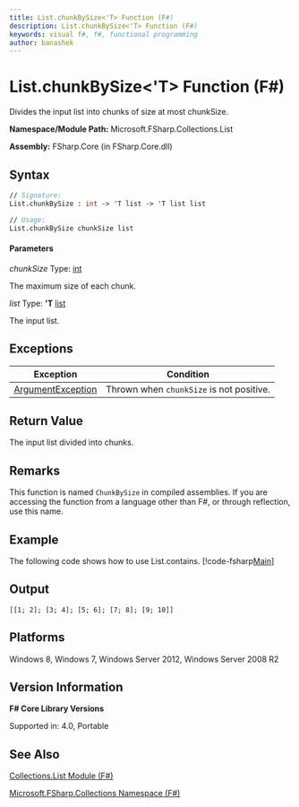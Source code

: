 ```yaml
---
title: List.chunkBySize<'T> Function (F#)
description: List.chunkBySize<'T> Function (F#)
keywords: visual f#, f#, functional programming
author: banashek
---
```


# List.chunkBySize<'T> Function (F#)

Divides the input list into chunks of size at most chunkSize.

**Namespace/Module Path:** Microsoft.FSharp.Collections.List

**Assembly:** FSharp.Core (in FSharp.Core.dll)


## Syntax

```fsharp
// Signature:
List.chunkBySize : int -> 'T list -> 'T list list

// Usage:
List.chunkBySize chunkSize list
```

#### Parameters
*chunkSize*
Type: [int](https://msdn.microsoft.com/library/025d5455-3622-4ea5-9573-3ecbd4ee1375)


The maximum size of each chunk.


*list*
Type: **'T** [list](https://msdn.microsoft.com/library/c627b668-477b-4409-91ed-06d7f1b3e4a7)


The input list.

## Exceptions

|Exception|Condition|
|----|----|
|[ArgumentException](https://msdn.microsoft.com/library/system.argumentexception.aspx)|Thrown when `chunkSize` is not positive.|

## Return Value

The input list divided into chunks.

## Remarks
This function is named `ChunkBySize` in compiled assemblies. If you are accessing the function from a language other than F#, or through reflection, use this name.

## Example

The following code shows how to use List.contains.
[!code-fsharp[Main](snippets/fslists/snippet69.fs)]

## Output

```
[[1; 2]; [3; 4]; [5; 6]; [7; 8]; [9; 10]]
```

## Platforms
Windows 8, Windows 7, Windows Server 2012, Windows Server 2008 R2


## Version Information
**F# Core Library Versions**

Supported in: 4.0, Portable


## See Also
[Collections.List Module &#40;F&#35;&#41;](Collections.List-Module-%5BFSharp%5D.md)

[Microsoft.FSharp.Collections Namespace &#40;F&#35;&#41;](Microsoft.FSharp.Collections-Namespace-%5BFSharp%5D.md)


